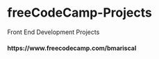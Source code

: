 # freeCodeCamp-Projects
Front End Development Projects
<h4>https://www.freecodecamp.com/bmariscal</h4>
